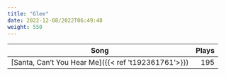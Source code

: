 ```yaml
---
title: "Glee"
date: 2022-12-08/2022T06:49:48
weight: 550
---
```




 Song | Plays 
----- | -----:
[Santa, Can’t You Hear Me]({{< ref 't192361761'>}}) | 195
